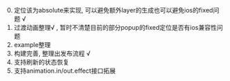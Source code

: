 0. 定位该为absolute来实现, 可以避免额外layer的生成也可以避免ios的fixed问题 √
1. 过渡动画整理√ , 暂时不清楚目前的部分popup的fixed定位是否有ios兼容性问题
2. example整理
3. 构建完善, 整理出发布流程 √
4. 支持刷新的状态恢复
5. 支持animation.in/out.effect接口拓展